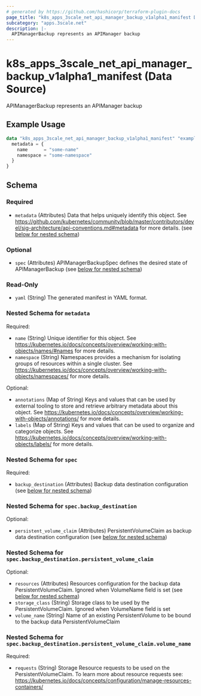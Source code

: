 ```yaml
---
# generated by https://github.com/hashicorp/terraform-plugin-docs
page_title: "k8s_apps_3scale_net_api_manager_backup_v1alpha1_manifest Data Source - terraform-provider-k8s"
subcategory: "apps.3scale.net"
description: |-
  APIManagerBackup represents an APIManager backup
---
```


# k8s_apps_3scale_net_api_manager_backup_v1alpha1_manifest (Data Source)

APIManagerBackup represents an APIManager backup

## Example Usage

```terraform
data "k8s_apps_3scale_net_api_manager_backup_v1alpha1_manifest" "example" {
  metadata = {
    name      = "some-name"
    namespace = "some-namespace"
  }
}
```

<!-- schema generated by tfplugindocs -->
## Schema

### Required

- `metadata` (Attributes) Data that helps uniquely identify this object. See https://github.com/kubernetes/community/blob/master/contributors/devel/sig-architecture/api-conventions.md#metadata for more details. (see [below for nested schema](#nestedatt--metadata))

### Optional

- `spec` (Attributes) APIManagerBackupSpec defines the desired state of APIManagerBackup (see [below for nested schema](#nestedatt--spec))

### Read-Only

- `yaml` (String) The generated manifest in YAML format.

<a id="nestedatt--metadata"></a>
### Nested Schema for `metadata`

Required:

- `name` (String) Unique identifier for this object. See https://kubernetes.io/docs/concepts/overview/working-with-objects/names/#names for more details.
- `namespace` (String) Namespaces provides a mechanism for isolating groups of resources within a single cluster. See https://kubernetes.io/docs/concepts/overview/working-with-objects/namespaces/ for more details.

Optional:

- `annotations` (Map of String) Keys and values that can be used by external tooling to store and retrieve arbitrary metadata about this object. See https://kubernetes.io/docs/concepts/overview/working-with-objects/annotations/ for more details.
- `labels` (Map of String) Keys and values that can be used to organize and categorize objects. See https://kubernetes.io/docs/concepts/overview/working-with-objects/labels/ for more details.


<a id="nestedatt--spec"></a>
### Nested Schema for `spec`

Required:

- `backup_destination` (Attributes) Backup data destination configuration (see [below for nested schema](#nestedatt--spec--backup_destination))

<a id="nestedatt--spec--backup_destination"></a>
### Nested Schema for `spec.backup_destination`

Optional:

- `persistent_volume_claim` (Attributes) PersistentVolumeClaim as backup data destination configuration (see [below for nested schema](#nestedatt--spec--backup_destination--persistent_volume_claim))

<a id="nestedatt--spec--backup_destination--persistent_volume_claim"></a>
### Nested Schema for `spec.backup_destination.persistent_volume_claim`

Optional:

- `resources` (Attributes) Resources configuration for the backup data PersistentVolumeClaim. Ignored when VolumeName field is set (see [below for nested schema](#nestedatt--spec--backup_destination--persistent_volume_claim--resources))
- `storage_class` (String) Storage class to be used by the PersistentVolumeClaim. Ignored when VolumeName field is set
- `volume_name` (String) Name of an existing PersistentVolume to be bound to the backup data PersistentVolumeClaim

<a id="nestedatt--spec--backup_destination--persistent_volume_claim--resources"></a>
### Nested Schema for `spec.backup_destination.persistent_volume_claim.volume_name`

Required:

- `requests` (String) Storage Resource requests to be used on the PersistentVolumeClaim. To learn more about resource requests see: https://kubernetes.io/docs/concepts/configuration/manage-resources-containers/
